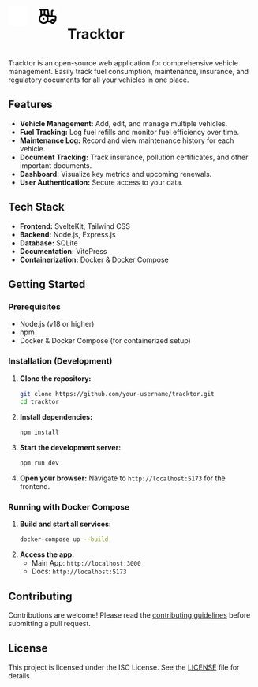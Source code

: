 <div style="display: flex; gap: 20px; vertical-align: middle;">
<img src="app/docs/public/logo-dark.svg#gh-dark-mode-only" style="height:40px"/>
<img src="app/docs/public/logo-light.svg#gh-light-mode-only" style="height:40px"/>
<h1>Tracktor</h1>
</div>

Tracktor is an open-source web application for comprehensive vehicle management. Easily track fuel consumption, maintenance, insurance, and regulatory documents for all your vehicles in one place.

## Features

- **Vehicle Management:** Add, edit, and manage multiple vehicles.
- **Fuel Tracking:** Log fuel refills and monitor fuel efficiency over time.
- **Maintenance Log:** Record and view maintenance history for each vehicle.
- **Document Tracking:** Track insurance, pollution certificates, and other important documents.
- **Dashboard:** Visualize key metrics and upcoming renewals.
- **User Authentication:** Secure access to your data.

## Tech Stack

- **Frontend:** SvelteKit, Tailwind CSS
- **Backend:** Node.js, Express.js
- **Database:** SQLite
- **Documentation:** VitePress
- **Containerization:** Docker & Docker Compose

## Getting Started

### Prerequisites

- Node.js (v18 or higher)
- npm
- Docker & Docker Compose (for containerized setup)

### Installation (Development)

1. **Clone the repository:**
   ```bash
   git clone https://github.com/your-username/tracktor.git
   cd tracktor
   ```
2. **Install dependencies:**
   ```bash
   npm install
   ```
3. **Start the development server:**
   ```bash
   npm run dev
   ```
4. **Open your browser:**
   Navigate to `http://localhost:5173` for the frontend.

### Running with Docker Compose

1. **Build and start all services:**
   ```bash
   docker-compose up --build
   ```
2. **Access the app:**
   - Main App: `http://localhost:3000`
   - Docs: `http://localhost:5173`

## Contributing

Contributions are welcome! Please read the [contributing guidelines](app/docs/contributing.md) before submitting a pull request.

## License

This project is licensed under the ISC License. See the [LICENSE](LICENSE) file for details.
